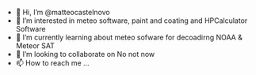 - 👋 Hi, I’m @matteocastelnovo
- 👀 I’m interested in meteo software, paint and coating and HPCalculator Software  
- 🌱 I’m currently learning about meteo sofware for decoadirng NOAA & Meteor SAT
- 💞️ I’m looking to collaborate on No not now
- 📫 How to reach me ...

<!---
matteocastelnovo/matteocastelnovo is a ✨ special ✨ repository because its `README.md` (this file) appears on your GitHub profile.
You can click the Preview link to take a look at your changes.
--->
